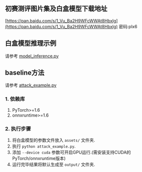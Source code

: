
## 初赛测评图片集及白盒模型下载地址

[https://pan.baidu.com/s/1_Vu_Ba2H9WFcWWAt8Hbxlg](https://pan.baidu.com/s/1_Vu_Ba2H9WFcWWAt8Hbxlg)  密码:plx6

## 白盒模型推理示例

请参考 [model_inference.py](model_inference.py#L15)

## baseline方法

请参考 [attack_example.py](attack_example.py)



### 1. 依赖库

1. PyTorch>=1.6
2. onnxruntime>=1.6

### 2. 执行步骤

1. 将白盒模型的参数文件放入 ``assets/`` 文件夹.
2. 执行 ``python attack_example.py``.
3. 添加 ``--device cuda`` 参数可开启GPU运行.(需安装支持CUDA的PyTorch/onnxruntime版本)
4. 运行完毕结果将默认生成至 ``output/`` 文件夹.
